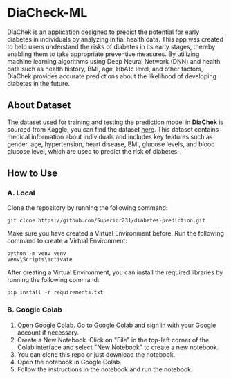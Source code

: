# DiaCheck-ML

DiaChek is an application designed to predict the potential for early diabetes in individuals by analyzing initial health data. This app was created to help users understand the risks of diabetes in its early stages, thereby enabling them to take appropriate preventive measures. By utilizing machine learning algorithms using Deep Neural Network (DNN) and health data such as health history, BMI, age, HbA1c level, and other factors, DiaChek provides accurate predictions about the likelihood of developing diabetes in the future.

## About Dataset

The dataset used for training and testing the prediction model in <b>DiaChek</b> is sourced from Kaggle, you can find the dataset [here](https://www.kaggle.com/datasets/717451f4573e9c3d8963e626808ade67a89fbd2ee660be008c1aba16b2a2345a). This dataset contains medical information about individuals and includes key features such as gender, age, hypertension, heart disease, BMI, glucose levels, and blood glucose level, which are used to predict the risk of diabetes.

## How to Use

### A. Local
Clone the repository by running the following command:

```shell
git clone https://github.com/Superior231/diabetes-prediction.git
```

Make sure you have created a Virtual Environment before. Run the following command to create a Virtual Environment:

```shell
python -m venv venv
venv\Scripts\activate
```

After creating a Virtual Environment, you can install the required libraries by running the following command:

```shell
pip install -r requirements.txt
```

### B. Google Colab

1. Open Google Colab. Go to [Google Colab](https://colab.research.google.com) and sign in with your Google account if necessary.
2. Create a New Notebook. Click on "File" in the top-left corner of the Colab interface and select "New Notebook" to create a new notebook.
3. You can clone this repo or just download the notebook.
4. Open the notebook in Google Colab.
5. Follow the instructions in the notebook and run the notebook.
